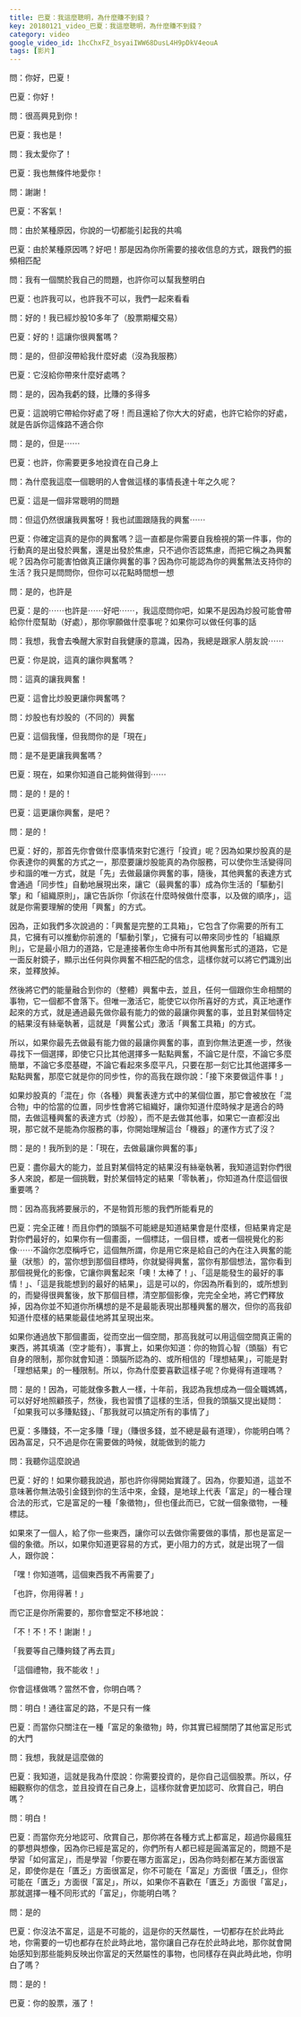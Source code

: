 ```yaml
---
title: 巴夏：我這麼聰明，為什麼賺不到錢？
key: 20180121_video_巴夏：我這麼聰明，為什麼賺不到錢？
category: video
google_video_id: 1hcChxFZ_bsyaiIWW68DusL4H9pDkV4eouA
tags: [影片]
---
```


問：你好，巴夏！

巴夏：你好！

問：很高興見到你！

巴夏：我也是！

問：我太愛你了！

巴夏：我也無條件地愛你！

問：謝謝！

巴夏：不客氣！

問：由於某種原因，你說的一切都能引起我的共鳴

巴夏：由於某種原因嗎？好吧！那是因為你所需要的接收信息的方式，跟我們的振頻相匹配

問：我有一個關於我自己的問題，也許你可以幫我整明白

巴夏：也許我可以，也許我不可以，我們一起來看看

問：好的！我已經炒股10多年了（股票期權交易）

巴夏：好的！這讓你很興奮嗎？

問：是的，但卻沒帶給我什麼好處（沒為我服務）

巴夏：它沒給你帶來什麼好處嗎？

問：是的，因為我虧的錢，比賺的多得多

巴夏：這說明它帶給你好處了呀！而且還給了你大大的好處，也許它給你的好處，就是告訴你這條路不適合你

問：是的，但是⋯⋯

巴夏：也許，你需要更多地投資在自己身上

問：為什麼我這麼一個聰明的人會做這樣的事情長達十年之久呢？

巴夏：這是一個非常聰明的問題

問：但這仍然很讓我興奮呀！我也試圖跟隨我的興奮⋯⋯

巴夏：你確定這真的是你的興奮嗎？這一直都是你需要自我檢視的第一件事，你的行動真的是出發於興奮，還是出發於焦慮，只不過你否認焦慮，而把它稱之為興奮呢？因為你可能害怕做真正讓你興奮的事？因為你可能認為你的興奮無法支持你的生活？我只是問問你，但你可以花點時間想一想

問：是的，也許是

巴夏：是的⋯⋯也許是⋯⋯好吧⋯⋯，我這麼問你吧，如果不是因為炒股可能會帶給你什麼幫助（好處），那你寧願做什麼事呢？如果你可以做任何事的話

問：我想，我會去喚醒大家對自我健康的意識，因為，我總是跟家人朋友說⋯⋯

巴夏：你是說，這真的讓你興奮嗎？

問：這真的讓我興奮！

巴夏：這會比炒股更讓你興奮嗎？

問：炒股也有炒股的（不同的）興奮

巴夏：這個我懂，但我問你的是「現在」

問：是不是更讓我興奮嗎？

巴夏：現在，如果你知道自己能夠做得到⋯⋯

問：是的！是的！

巴夏：這更讓你興奮，是吧？

問：是的！

巴夏：好的，那首先你會做什麼事情來對它進行「投資」呢？因為如果炒股真的是你表達你的興奮的方式之一，那麼要讓炒股能真的為你服務，可以使你生活變得同步和諧的唯一方式，就是「先」去做最讓你興奮的事，隨後，其他興奮的表達方式會通過「同步性」自動地展現出來，讓它（最興奮的事）成為你生活的「驅動引擎」和「組織原則」，讓它告訴你「你該在什麼時候做什麼事，以及做的順序」，這就是你需要理解的使用「興奮」的方式。

因為，正如我們多次說過的：「興奮是完整的工具箱」，它包含了你需要的所有工具，它擁有可以推動你前進的「驅動引擎」，它擁有可以帶來同步性的「組織原則」，它是最小阻力的道路，它是連接著你生命中所有其他興奮形式的道路，它是一面反射鏡子，顯示出任何與你興奮不相匹配的信念，這樣你就可以將它們識別出來，並釋放掉。

然後將它們的能量融合到你的（整體）興奮中去，並且，任何一個跟你生命相關的事物，它一個都不會落下。但唯一激活它，能使它以你所喜好的方式，真正地運作起來的方式，就是通過最先做你最有能力的做的最讓你興奮的事，並且對某個特定的結果沒有絲毫執著，這就是「興奮公式」激活「興奮工具箱」的方式。

所以，如果你最先去做最有能力做的最讓你興奮的事，直到你無法更進一步，然後尋找下一個選擇，即使它只比其他選擇多一點點興奮，不論它是什麼，不論它多麼簡單，不論它多麼基礎，不論它看起來多麼平凡，只要在那一刻它比其他選擇多一點點興奮，那麼它就是你的同步性，你的高我在跟你說：「接下來要做這件事！」

如果炒股真的「混在」你（各種）興奮表達方式中的某個位置，那它會被放在「混合物」中的恰當的位置，同步性會將它組織好，讓你知道什麼時候才是適合的時間，去做這種興奮的表達方式（炒股），而不是去做其他事，如果它一直都沒出現，那它就不是能為你服務的事，你開始理解這台「機器」的運作方式了沒？

問：是的！我所到的是：「現在，去做最讓你興奮的事」

巴夏：盡你最大的能力，並且對某個特定的結果沒有絲毫執著，我知道這對你們很多人來說，都是一個挑戰，對於某個特定的結果「零執著」，你知道為什麼這個很重要嗎？

問：因為高我將要展示的，不是物質形態的我們所能看見的

巴夏：完全正確！而且你們的頭腦不可能總是知道結果會是什麼樣，但結果肯定是對你們最好的，如果你有一個畫面，一個標誌，一個目標，或者一個視覺化的影像⋯⋯不論你怎麼稱呼它，這個無所謂，你是用它來是給自己的內在注入興奮的能量（狀態）的，當你想到那個目標時，你就變得興奮，當你有那個想法，當你看到那個視覺化的影像，它讓你興奮起來「噢！太棒了！」、「這是能發生的最好的事情！」、「這是我能想到的最好的結果」，這是可以的，你因為所看到的，或所想到的，而變得很興奮後，放下那個目標，清空那個影像，完完全全地，將它們釋放掉，因為你並不知道你所構想的是不是最能表現出那種興奮的層次，但你的高我卻知道什麼樣的結果能最佳地將其呈現出來。

如果你通過放下那個畫面，從而空出一個空間，那高我就可以用這個空間真正需的東西，將其填滿（空才能有），事實上，如果你知道：你的物質心智（頭腦）有它自身的限制，那你就會知道：頭腦所認為的、或所相信的「理想結果」，可能是對「理想結果」的一種限制。所以，你為什麼要喜歡這樣子呢？你覺得有道理嗎？

問：是的！因為，可能就像多數人一樣，十年前，我認為我想成為一個全職媽媽，可以好好地照顧孩子，然後，我也習慣了這樣的生活，但我的頭腦又提出疑問：「如果我可以多賺點錢」、「那我就可以搞定所有的事情了」

巴夏：多賺錢，不一定多賺「理」（賺很多錢，並不總是最有道理），你能明白嗎？因為富足，只不過是你在需要做的時候，就能做到的能力

問：我聽你這麼說過

巴夏：好的！如果你聽我說過，那也許你得開始實踐了。因為，你要知道，這並不意味著你無法吸引金錢到你的生活中來，金錢，是地球上代表「富足」的一種合理合法的形式，它是富足的一種「象徵物」，但也僅此而已，它就一個象徵物，一種標誌。

如果來了一個人，給了你一些東西，讓你可以去做你需要做的事情，那也是富足一個的象徵。所以，如果你知道更容易的方式，更小阻力的方式，就是出現了一個人，跟你說：

「嘿！你知道嗎，這個東西我不再需要了」

「也許，你用得著！」

而它正是你所需要的，那你會堅定不移地說：

「不！不！不！謝謝！」

「我要等自己賺夠錢了再去買」

「這個禮物，我不能收！」

你會這樣做嗎？當然不會，你明白嗎？

問：明白！通往富足的路，不是只有一條

巴夏：而當你只關注在一種「富足的象徵物」時，你其實已經關閉了其他富足形式的大門

問：我想，我就是這麼做的

巴夏：我知道，這就是我為什麼說：你需要投資的，是你自己這個股票。所以，仔細觀察你的信念，並且投資在自己身上，這樣你就會更加認可、欣賞自己，明白嗎？

問：明白！

巴夏：而當你充分地認可、欣賞自己，那你將在各種方式上都富足，超過你最瘋狂的夢想與想像，因為你已經是富足的，你們所有人都已經是圓滿富足的，問題不是學習「如何富足」，而是學習「你要在哪方面富足」，因為你時刻都在某方面很富足，即使你是在「匱乏」方面很富足，你不可能在「富足」方面很「匱乏」，但你可能在「匱乏」方面很「富足」，所以，如果你不喜歡在「匱乏」方面很「富足」，那就選擇一種不同形式的「富足」，你能明白嗎？

問：是的

巴夏：你沒法不富足，這是不可能的，這是你的天然屬性，一切都存在於此時此地，你需要的一切也都存在於此時此地，當你讓自己存在於此時此地，那你就會開始感知到那些能夠反映出你富足的天然屬性的事物，也同樣存在與此時此地，你明白了嗎？

問：是的！

巴夏：你的股票，漲了！
